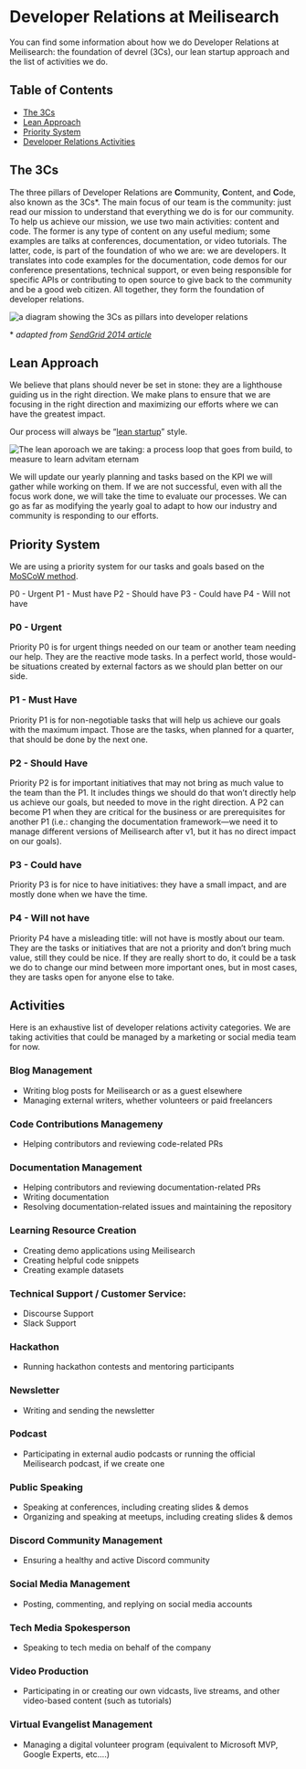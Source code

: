 # Developer Relations at Meilisearch
You can find some information about how we do Developer Relations at Meilisearch: the foundation of devrel (3Cs), our lean startup approach and the list of activities we do.

## Table of Contents
- [The 3Cs](#the-3cs)
- [Lean Approach](#lean-approach)
- [Priority System](#priority-system)
- [Developer Relations Activities](#activities)


## The 3Cs
The three pillars of Developer Relations are **C**ommunity, **C**ontent, and **C**ode, also known as the 3Cs*. The main focus of our team is the community: just read our mission to understand that everything we do is for our community. To help us achieve our mission, we use two main activities: content and code. The former is any type of content on any useful medium; some examples are talks at conferences, documentation, or video tutorials. The latter, code, is part of the foundation of who we are: we are developers. It translates into code examples for the documentation, code demos for our conference presentations, technical support, or even being responsible for specific APIs or contributing to open source to give back to the community and be a good web citizen. All together, they form the foundation of developer relations.

![a diagram showing the 3Cs as pillars into developer relations](img/3Cs.png)

\* *adapted from [SendGrid 2014 article](https://sendgrid.com/blog/3-cs-developer-relations/)*

## Lean Approach
We believe that plans should never be set in stone: they are a lighthouse guiding us in the right direction. We make plans to ensure that we are focusing in the right direction and maximizing our efforts where we can have the greatest impact.

Our process will always be “[lean startup](http://theleanstartup.com/principles)” style.

![The lean aporoach we are taking: a process loop that goes from build, to measure to learn advitam eternam](img/lean_devrel.png)

We will update our yearly planning and tasks based on the KPI we will gather while working on them. If we are not successful, even with all the focus work done, we will take the time to evaluate our processes. We can go as far as modifying the yearly goal to adapt to how our industry and community is responding to our efforts.

## Priority System
We are using a priority system for our tasks and goals based on the [MoSCoW method](https://en.wikipedia.org/wiki/MoSCoW_method).

P0 - Urgent
P1 - Must have
P2 - Should have
P3 - Could have
P4 - Will not have

### P0 - Urgent
Priority P0 is for urgent things needed on our team or another team needing our help. They are the reactive mode tasks. In a perfect world, those would-be situations created by external factors as we should plan better on our side.

### P1 - Must Have
Priority P1 is for non-negotiable tasks that will help us achieve our goals with the maximum impact. Those are the tasks, when planned for a quarter, that should be done by the next one.

### P2 - Should Have
Priority P2 is for important initiatives that may not bring as much value to the team than the P1. It includes things we should do that won’t directly help us achieve our goals, but needed to move in the right direction. A P2 can become P1 when they are critical for the business or are prerequisites for another P1 (i.e.: changing the documentation framework—we need it to manage different versions of Meilisearch after v1, but it has no direct impact on our goals).

### P3 - Could have
Priority P3 is for nice to have initiatives: they have a small impact, and are mostly done when we have the time.

### P4 - Will not have
Priority P4 have a misleading title: will not have is mostly about our team. They are the tasks or initiatives that are not a priority and don’t bring much value, still they could be nice. If they are really short to do, it could be a task we do to change our mind between more important ones, but in most cases, they are tasks open for anyone else to take.

## Activities
Here is an exhaustive list of developer relations activity categories. We are taking activities that could be managed by a marketing or social media team for now.

### Blog Management
- Writing blog posts for Meilisearch or as a guest elsewhere
- Managing external writers, whether volunteers or paid freelancers

### Code Contributions Managemeny
- Helping contributors and reviewing code-related PRs

### Documentation Management
- Helping contributors and reviewing documentation-related PRs
- Writing documentation
- Resolving documentation-related issues and maintaining the repository

### Learning Resource Creation
- Creating demo applications using Meilisearch
- Creating helpful code snippets
- Creating example datasets

### Technical Support / Customer Service:
- Discourse Support
- Slack Support

### Hackathon
- Running hackathon contests and mentoring participants

### Newsletter
- Writing and sending the newsletter

### Podcast
- Participating in external audio podcasts or running the official Meilisearch podcast, if we create one

### Public Speaking
- Speaking at conferences, including creating slides & demos
- Organizing and speaking at meetups, including creating slides & demos

### Discord Community Management
- Ensuring a healthy and active Discord community

### Social Media Management
- Posting, commenting, and replying on social media accounts

### Tech Media Spokesperson
- Speaking to tech media on behalf of the company

### Video Production
- Participating in or creating our own vidcasts, live streams, and other video-based content (such as tutorials)

### Virtual Evangelist Management
- Managing a digital volunteer program (equivalent to Microsoft MVP, Google Experts, etc....)
